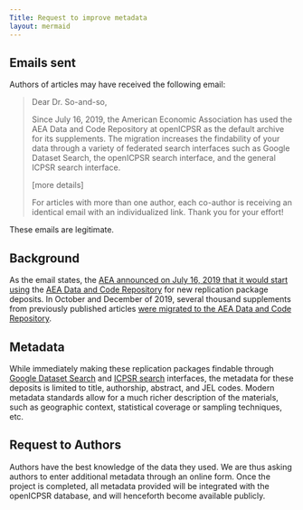 ```yaml
---
Title: Request to improve metadata
layout: mermaid
---
```


## Emails sent

Authors of articles may have received the following email:

> Dear Dr. So-and-so,
>
>Since July 16, 2019, the American Economic Association has used the AEA Data and Code Repository at openICPSR as the default archive for its supplements. The migration increases the findability of your data through a variety of federated search interfaces such as Google Dataset Search, the openICPSR search interface, and the general ICPSR search interface.
>
> [more details]
> 
>For articles with more than one author, each co-author is receiving an identical email with an individualized link. Thank you for your effort!

These emails are legitimate.

## Background

As the email states, the [AEA announced on July 16, 2019 that it would start using](https://www.aeaweb.org/news/member-announcements-july-16-2019) the [AEA Data and Code Repository](https://www.openicpsr.org/openicpsr/aea) for new replication package deposits. In October and December of 2019, several thousand supplements from previously published articles [were migrated to the AEA Data and Code Repository](https://aeadataeditor.github.io/aea-supplement-migration/programs/aea201910-migration.html). 

## Metadata

While immediately making these replication packages findable through [Google Dataset Search](https://toolbox.google.com/datasetsearch) and [ICPSR search](https://www.icpsr.umich.edu/web/ICPSR/search/studies?q=) interfaces, the metadata for these deposits is limited to title, authorship, abstract, and JEL codes. Modern metadata standards allow for a much richer description of the materials, such as geographic context, statistical coverage or sampling techniques, etc. 

## Request to Authors

Authors have the best knowledge of the data they used. We are thus asking authors to enter additional metadata through an online form. Once the project is completed, all metadata provided will be integrated with the openICPSR database, and will henceforth become available publicly.